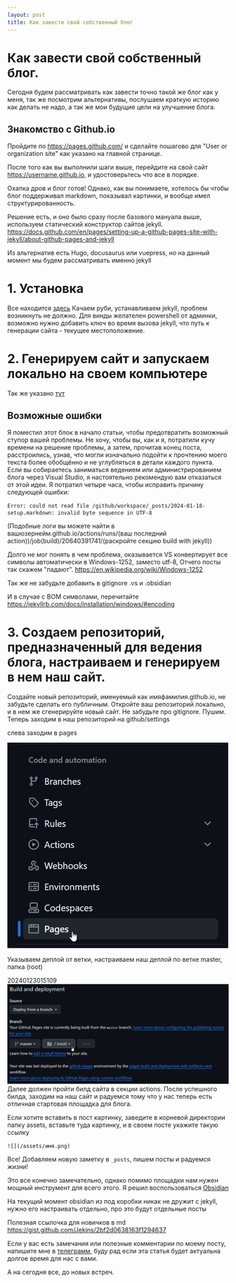 ```yaml
---
layout: post
title: Как завести свой собственный блог
---
```

# Как завести свой собственный блог.

Сегодня будем рассматривать как завести точно такой же блог как у меня, так же посмотрим альтернативы, послушаем краткую историю как делать не надо, а так же мои будущие цели на улучшение блога.

## Знакомство с Github.io

Пройдите по https://pages.github.com/ и сделайте пошагово для "User or organization site" как указано на главной странице.

После того как вы выполнили шаги выше, перейдите на свой сайт https://username.github.io, и удостоверьтесь что все в порядке.

Охапка дров и блог готов! Однако, как вы понимаете, хотелось бы чтобы блог поддерживал markdown, показывал картинки, и вообще имел структурированность.

Решение есть, и оно было сразу после базового мануала выше, используем статический конструктор сайтов jekyll.
https://docs.github.com/en/pages/setting-up-a-github-pages-site-with-jekyll/about-github-pages-and-jekyll

Из альтернатив есть Hugo, docusaurus или vuepress, но на данный момент мы будем рассматривать именно jekyll
# 1. Установка
Все находится [здесь](https://jekyllrb.com/docs/installation/)
Качаем руби, устанавливаем jekyll, проблем возникнуть не должно. Для винды желателен powershell от админки, возможно нужно добавить ключ во время вызова jekyll, что путь к генерации сайта - текущее местоположение.
# 2. Генерируем сайт и запускаем локально на своем компьютере
Так же указано [тут](https://jekyllrb.com/docs/step-by-step/01-setup/#build)
## Возможные ошибки
  
Я поместил этот блок в начало статьи, чтобы предотвратить возможный ступор вашей проблемы. Не хочу, чтобы вы, как и я, потратили кучу времени на решение проблемы, а затем, прочитав конец поста, расстроились, узнав, что могли изначально подойти к прочтению моего текста более обобщённо и не углубляться в детали каждого пункта. Если вы собираетесь заниматься ведением или администрированием блога через Visual Studio, я настоятельно рекомендую вам отказаться от этой идеи. Я потратил четыре часа, чтобы исправить причину следующей ошибки:

```
Error: could not read file /github/workspace/_posts/2024-01-18-setup.markdown: invalid byte sequence in UTF-8
```
(Подобные логи вы можете найти в вашюзернейм.github.io/actions/runs/(ваш последний action))/job(build)/20640391741/(раскройте секцию build with jekyll))

Долго не мог понять в чем проблема, оказывается VS конвертирует все символы автоматически в Windows-1252, заместо utf-8, Отчего посты так скажем "падают".
https://en.wikipedia.org/wiki/Windows-1252

Так же не забудьте добавить в gitignore .vs и .obsidian

И в случае с BOM символами, перечитайте https://jekyllrb.com/docs/installation/windows/#encoding

# 3. Создаем репозиторий, предназначенный для ведения блога, настраиваем и генерируем в нем наш сайт.
Создайте новый репозиторий, именуемый как имяфамилия.github.io, не забудьте сделать его публичным.
Откройте ваш репозиторий локально, и в нем же сгенерируйте новый сайт.
Не забудьте про gitignore.
Пушим.
Теперь заходим в наш репозиторий на github/settings

слева заходим в pages

![](/assets/20240123014930.png)

Указываем деплой от ветки, настраиваем наш деплой по ветке master, папка (root)

20240123015109
![](/assets/20240123015109.png)
Далее должен пройти билд сайта в секции actions.
После успешного билда, заходим на наш сайт и радуемся тому что у нас теперь есть отличная стартовая площадка для блога.

Если хотите вставить в пост картинку, заведите в корневой директории папку assets, вставьте туда картинку, и в своем посте укажите такую ссылку

```
![](/assets/имя.png)
```

Все! Добавляем новую заметку в `_posts`, пишем посты и радуемся жизни!

Это все конечно замечательно, однако помимо площадки нам нужен мощный инструмент для всего этого. Я решил воспользоваться [Obsidian](https://obsidian.md/)

На текущий момент obsidian из под коробки никак не дружит с jekyll, нужно его настраивать отдельно, про это будут отдельные посты

Полезная ссылочка для новичков в md
https://gist.github.com/Jekins/2bf2d0638163f1294637

Если у вас есть замечания или полезные комментарии по моему посту, напишите мне в [телеграмм](https://t.me/Matkorimov), буду рад если эта статья будет актуальна долгое время для нас с вами.

А на сегодня все, до новых встреч.
